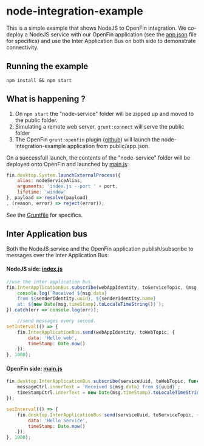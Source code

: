 # node-integration-example

This is a simple example that shows NodeJS to OpenFin integration. We co-deploy a NodeJS service with our OpenFin application (see the [app.json](https://github.com/openfin/node-integration-example/blob/master/public/app.json) file for specifics) and use the Inter Application Bus on both side to demonstrate connectivity.

## Running the example

`npm install && npm start`

## What is happening ?
1. On `npm start` the "node-service" folder will be zipped up and moved to the public folder.
2. Simulating a remote web server, `grunt:connect` will serve the public folder
3. The OpenFin `grunt:openfin` plugin ([github](https://github.com/openfin/grunt-openfin)) will launch the node-integration-example application from public/app.json. 

On a successfull launch, the contents of the "node-service" folder will be deployed onto OpenFin and launched by [main.js](public/js/main.js): 

```javascript
fin.desktop.System.launchExternalProcess({
    alias: nodeServiceAlias,
    arguments: 'index.js --port ' + port,
    lifetime: 'window'
}, payload => resolve(payload)
, (reason, error) => reject(error));
``` 

See the [Gruntfile](https://github.com/openfin/node-integration-example/blob/master/gruntfile.js) for specifics.

## Inter Application bus

Both the NodeJS service and the OpenFin application publish/subscribe to messages over the Inter Application Bus: 

#### NodeJS side: [index.js](node-service/index.js)
```javascript
//use the inter application bus.
fin.InterApplicationBus.subscribe(webAppIdentity, toServiceTopic, (msg, senderIdentity) => {
    console.log(`Received ${msg.data}
    from ${senderIdentity.uuid}, ${senderIdentity.name}
    at: ${new Date(msg.timeStamp).toLocaleTimeString()}`);
}).catch(err => console.log(err));

    //send messages every second.
setInterval(() => {
    fin.InterApplicationBus.send(webAppIdentity, toWebTopic, {
        data: 'Hello web',
        timeStamp: Date.now()
    });
}, 1000);
```

#### OpenFin side: [main.js](public/js/main.js)
```javascript
fin.desktop.InterApplicationBus.subscribe(serviceUuid, toWebTopic, function(msg, uuid) {
    messageCtrl.innerText = `Received ${msg.data} from ${uuid}`;
    timeStampCtrl.innerText = new Date(msg.timeStamp).toLocaleTimeString();
});

setInterval(() => {
    fin.desktop.InterApplicationBus.send(serviceUuid, toServiceTopic, {
        data: 'Hello Service',
        timeStamp: Date.now()
    });
}, 1000);
```
